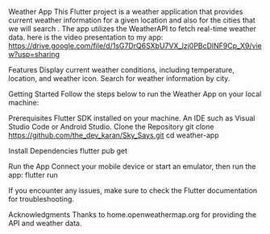 Weather App
This Flutter project is a weather application that provides current weather information for a given location and also for the cities that we will search . The app utilizes the WeatherAPI to fetch real-time weather data.
here is the video presentation to my app: https://drive.google.com/file/d/1sG7DrQ6SXbU7VX_lzj0PBcDlNF9Cp_X9/view?usp=sharing

Features
Display current weather conditions, including temperature, location, and weather icon.
Search for weather information by city.

Getting Started
Follow the steps below to run the Weather App on your local machine:

Prerequisites
Flutter SDK installed on your machine.
An IDE such as Visual Studio Code or Android Studio.
Clone the Repository
git clone https://github.com/the_dev_karan/Sky_Says.git
cd weather-app

Install Dependencies
flutter pub get

Run the App
Connect your mobile device or start an emulator, then run the app:
flutter run

If you encounter any issues, make sure to check the Flutter documentation for troubleshooting.


Acknowledgments
Thanks to home.openweathermap.org for providing the API and weather data.
